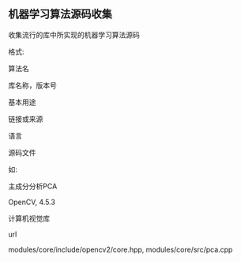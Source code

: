 ## 机器学习算法源码收集

收集流行的库中所实现的机器学习算法源码

格式:

算法名

库名称，版本号

基本用途

链接或来源

语言

源码文件

如:

主成分分析PCA

OpenCV, 4.5.3

计算机视觉库

url

modules/core/include/opencv2/core.hpp, 
modules/core/src/pca.cpp


